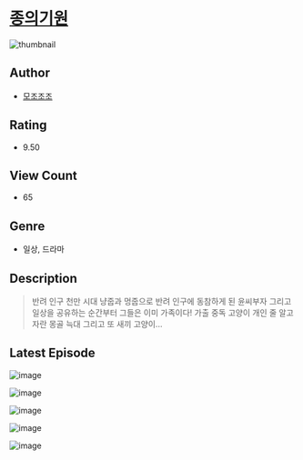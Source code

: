 # [종의기원](https://comic.naver.com/bestChallenge/list?titleId=810573)
![thumbnail](https://image-comic.pstatic.net/user_contents_data/challenge_comic/2023/05/23/269006/upload_3847538868398471472_480x623.jpeg)

## Author
- [모조조조](https://comic.naver.com/artistTitle?id=269006)

## Rating
- 9.50

## View Count
- 65

## Genre
- 일상, 드라마

## Description
> 반려 인구 천만 시대 냥줍과 멍줍으로 반려 인구에 동참하게 된 윤씨부자 그리고 일상을 공유하는 순간부터 그들은 이미 가족이다! 가출 중독 고양이 개인 줄 알고자란 몽골 늑대 그리고 또 새끼 고양이...


## Latest Episode
![image](https://image-comic.pstatic.net/user_contents_data/challenge_comic/2023/05/23/269006/upload_3631085697881290038.jpeg)

![image](https://image-comic.pstatic.net/user_contents_data/challenge_comic/2023/05/23/269006/upload_3618982261067822693.jpeg)

![image](https://image-comic.pstatic.net/user_contents_data/challenge_comic/2023/05/23/269006/upload_7077513692096574007.jpeg)

![image](https://image-comic.pstatic.net/user_contents_data/challenge_comic/2023/05/23/269006/upload_7077513692060332340.jpeg)

![image](https://image-comic.pstatic.net/user_contents_data/challenge_comic/2023/05/23/269006/upload_7005743052504589360.jpeg)
